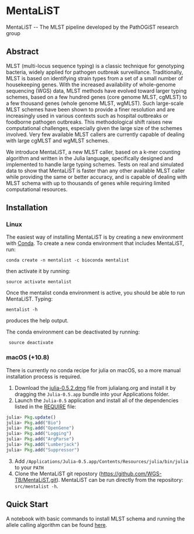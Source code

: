 # MentaLiST

MentaLiST -- The MLST pipeline developed by the PathOGiST research group

## Abstract

MLST (multi-locus sequence typing) is a classic technique for genotyping
bacteria, widely applied for pathogen outbreak surveillance. Traditionally,
MLST is based on identifying strain types from a set of a small number of
housekeeping genes. With the increased availability of whole-genome sequencing
(WGS) data, MLST methods have evolved toward larger typing schemes, based on a
few hundred genes (core genome MLST, cgMLST) to a few thousand genes (whole
genome MLST, wgMLST). Such large-scale MLST schemes have been shown to provide
a finer resolution and are increasingly used in various contexts such as
hospital outbreaks or foodborne pathogen outbreaks. This methodological shift
raises new computational challenges, especially given the large size of the
schemes involved. Very few available MLST callers are currently capable of
dealing with large cgMLST and wgMLST schemes.

We introduce MentaLiST, a new MLST caller, based on a k-mer counting algorithm and written in the Julia language, specifically designed and implemented to handle large typing schemes. Tests on real and simulated data to show that MentaLiST is faster than any other available MLST caller while providing the same or better accuracy, and is capable of dealing with MLST schema with up to thousands of genes while requiring limited computational resources. 

## Installation

### Linux

The easiest way of installing MentaLiST is by creating a new environment with [Conda](https://conda.io/docs/). To create a new conda environment that includes MentaLiST, run:
```
conda create -n mentalist -c bioconda mentalist
```

then activate it by running:
```
source activate mentalist
```

Once the mentalist conda environment is active, you should be able to run MentaLiST. Typing:
```
mentalist -h 
```
produces the help output. 

The conda environment can be deactivated by running:
```
 source deactivate 
```
### macOS (+10.8)

There is currently no conda recipe for julia on macOS, so a more manual installation process is required.

1. Download the [julia-0.5.2.dmg](https://julialang-s3.julialang.org/bin/mac/x64/0.5/julia-0.5.2-mac64.dmg) file from julialang.org and install it by dragging the `Julia-0.5.app` bundle into your Applications folder.
2. Launch the `Julia-0.5` application and install all of the dependencies listed in the [REQUIRE](REQUIRE) file:

```julia
julia> Pkg.update()
julia> Pkg.add("Bio")
julia> Pkg.add("OpenGene")
julia> Pkg.add("Logging")
julia> Pkg.add("ArgParse")
julia> Pkg.add("Lumberjack")
julia> Pkg.add("Suppressor")
```
3. Add `/Applications/Julia-0.5.app/Contents/Resources/julia/bin/julia` to your `PATH` 
4. Clone the MentaLiST git repostory (https://github.com/WGS-TB/MentaLiST.git). MentaLiST can be run directly from the repository: `src/mentalist -h`.

## Quick Start

A notebook with basic commands to install MLST schema and running the allele calling algorithm can be found [here](docs/Basic%20Usage.ipynb).
